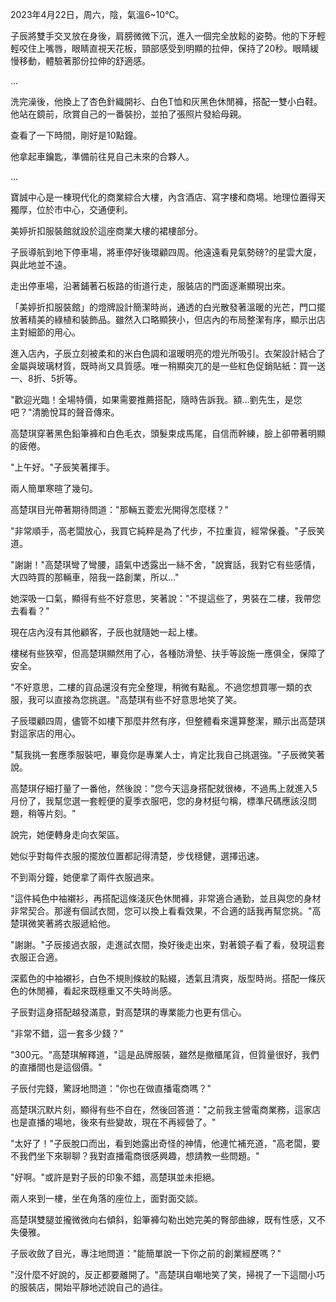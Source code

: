 2023年4月22日，周六，陰，氣溫6~10℃。

子辰將雙手交叉放在身後，肩膀微微下沉，進入一個完全放鬆的姿勢。他的下牙輕輕咬住上嘴唇，眼睛直視天花板，頸部感受到明顯的拉伸，保持了20秒。眼睛緩慢移動，體驗著那份拉伸的舒適感。

...

洗完澡後，他換上了杏色針織開衫、白色T恤和灰黑色休閒褲，搭配一雙小白鞋。他站在鏡前，欣賞自己的一番裝扮，並拍了張照片發給母親。

查看了一下時間，剛好是10點鐘。

他拿起車鑰匙，準備前往見自己未來的合夥人。

...

寶誠中心是一棟現代化的商業綜合大樓，內含酒店、寫字樓和商場。地理位置得天獨厚，位於市中心，交通便利。

美婷折扣服裝館就設於這座商業大樓的裙樓部分。

子辰導航到地下停車場，將車停好後環顧四周。他遠遠看見氣勢磅?的星雲大廈，與此地並不遠。

走出停車場，沿著鋪著石板路的街道行走，服裝店的門面逐漸顯現出來。

「美婷折扣服裝館」的燈牌設計簡潔時尚，通透的白光散發著溫暖的光芒，門口擺放著精美的綠植和裝飾品。雖然入口略顯狹小，但店內的布局整潔有序，顯示出店主對細節的用心。

進入店內，子辰立刻被柔和的米白色調和溫暖明亮的燈光所吸引。衣架設計結合了金屬與玻璃材質，既時尚又具質感。唯一稍顯突兀的是一些紅色促銷貼紙：買一送一、8折、5折等。

"歡迎光臨！全場特價，如果需要推薦搭配，隨時告訴我。額…劉先生，是您吧？"清脆悅耳的聲音傳來。

高楚琪穿著黑色鉛筆褲和白色毛衣，頭髮束成馬尾，自信而幹練，臉上卻帶著明顯的疲倦。

"上午好。"子辰笑著揮手。

兩人簡單寒暄了幾句。

高楚琪目光帶著期待問道："那輛五菱宏光開得怎麼樣？"

"非常順手，高老闆放心，我買它純粹是為了代步，不拉重貨，經常保養。"子辰笑道。

"謝謝！"高楚琪彎了彎腰，語氣中透露出一絲不舍，"說實話，我對它有些感情，大四時買的那輛車，陪我一路創業，所以…"

她深吸一口氣，顯得有些不好意思，笑著說："不提這些了，男裝在二樓，我帶您去看看？"

現在店內沒有其他顧客，子辰也就隨她一起上樓。

樓梯有些狹窄，但高楚琪顯然用了心，各種防滑墊、扶手等設施一應俱全，保障了安全。

"不好意思，二樓的貨品還沒有完全整理，稍微有點亂。不過您想買哪一類的衣服，我可以直接為您挑選。"高楚琪有些不好意思地笑了笑。

子辰環顧四周，儘管不如樓下那麼井然有序，但整體看來還算整潔，顯示出高楚琪對這家店的用心。

"幫我挑一套應季服裝吧，畢竟你是專業人士，肯定比我自己挑選強。"子辰微笑著說。

高楚琪仔細打量了一番他，然後說："您今天這身搭配就很棒，不過馬上就進入5月份了，我幫您選一套輕便的夏季衣服吧，您的身材挺勻稱，標準尺碼應該沒問題，稍等片刻。"

說完，她便轉身走向衣架區。

她似乎對每件衣服的擺放位置都記得清楚，步伐穩健，選擇迅速。

不到兩分鐘，她便拿了兩件衣服過來。

"這件純色中袖襯衫，再搭配這條淺灰色休閒褲，非常適合通勤，並且與您的身材非常契合。那邊有個試衣間，您可以換上看看效果，不合適的話我再幫您挑。"高楚琪微笑著將衣服遞給他。

"謝謝。"子辰接過衣服，走進試衣間，換好後走出來，對著鏡子看了看，發現這套衣服正合適。

深藍色的中袖襯衫，白色不規則條紋的點綴，透氣且清爽，版型時尚。搭配一條灰色的休閒褲，看起來既穩重又不失時尚感。

子辰對這身搭配越發滿意，對高楚琪的專業能力也更有信心。

"非常不錯，這一套多少錢？"

"300元。"高楚琪解釋道，"這是品牌服裝，雖然是撤櫃尾貨，但質量很好，我們的直播間也是這個價。"

子辰付完錢，驚訝地問道："你也在做直播電商嗎？"

高楚琪沉默片刻，顯得有些不自在，然後回答道："之前我主營電商業務，這家店也是直播的場地，後來有些變故，現在不再經營了。"

"太好了！"子辰脫口而出，看到她露出奇怪的神情，他連忙補充道，"高老闆，要不我們坐下來聊聊？我對直播電商很感興趣，想請教一些問題。"

"好啊。"或許是對子辰的印象不錯，高楚琪並未拒絕。

兩人來到一樓，坐在角落的座位上，面對面交談。

高楚琪雙腿並攏微微向右傾斜，鉛筆褲勾勒出她完美的臀部曲線，既有性感，又不失優雅。

子辰收斂了目光，專注地問道："能簡單說一下你之前的創業經歷嗎？"

"沒什麼不好說的，反正都要離開了。"高楚琪自嘲地笑了笑，掃視了一下這間小巧的服裝店，開始平靜地述說自己的過往。
